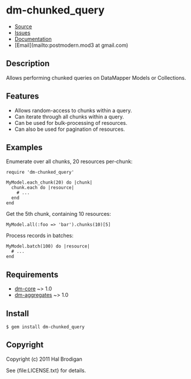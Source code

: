 # dm-chunked_query

* [Source](https://github.com/postmodern/dm-chunked_query)
* [Issues](https://github.com/postmodern/dm-chunked_query/issues)
* [Documentation](http://rubydoc.info/gems/dm-chunked_query/frames)
* [Email](mailto:postmodern.mod3 at gmail.com)

## Description

Allows performing chunked queries on DataMapper Models or Collections.

## Features

* Allows random-access to chunks within a query.
* Can iterate through all chunks within a query.
* Can be used for bulk-processing of resources.
* Can also be used for pagination of resources.

## Examples

Enumerate over all chunks, 20 resources per-chunk:

    require 'dm-chunked_query'

    MyModel.each_chunk(20) do |chunk|
      chunk.each do |resource|
        # ...
      end
    end

Get the 5th chunk, containing 10 resources:

    MyModel.all(:foo => 'bar').chunks(10)[5]

Process records in batches:

    MyModel.batch(100) do |resource|
      # ...
    end

## Requirements

* [dm-core](https://github.com/datamapper/dm-core#readme) ~> 1.0
* [dm-aggregates](https://github.com/datamapper/dm-aggregates#readme) ~> 1.0

## Install

    $ gem install dm-chunked_query

## Copyright

Copyright (c) 2011 Hal Brodigan

See {file:LICENSE.txt} for details.
